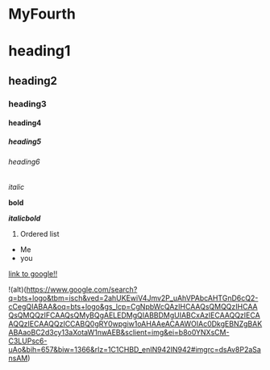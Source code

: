 # MyFourth
# heading1  

## heading2

### heading3

#### heading4

##### heading5

###### heading6

*italic*

**bold**

***italicbold***

1. Ordered list

- Me
- you

[link to google!!](https://github.com/bhavya22019/MyFourth/new/master?readme=1)

!(alt)(https://www.google.com/search?q=bts+logo&tbm=isch&ved=2ahUKEwiV4Jmv2P_uAhVPAbcAHTGnD6cQ2-cCegQIABAA&oq=bts+logo&gs_lcp=CgNpbWcQAzIHCAAQsQMQQzIHCAAQsQMQQzIFCAAQsQMyBQgAELEDMgQIABBDMgUIABCxAzIECAAQQzIECAAQQzIECAAQQzICCABQ0gRY0wpgiw1oAHAAeACAAWOIAc0DkgEBNZgBAKABAaoBC2d3cy13aXotaW1nwAEB&sclient=img&ei=b8o0YNXsCM-C3LUPsc6-uAo&bih=657&biw=1366&rlz=1C1CHBD_enIN942IN942#imgrc=dsAv8P2aSansAM)

